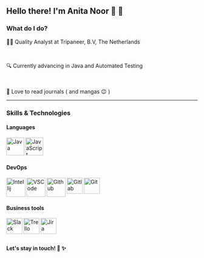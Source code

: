 ## Hello there! I'm Anita Noor 🙂 👋

### What do I do? 
👩‍💻  Quality Analyst at Tripaneer, B.V, The Netherlands

<br />

🔍  Currently advancing in Java and Automated Testing

<br />

📖  Love to read journals ( and mangas 😉 )

--- 

### Skills & Technologies

#### Languages
<img align="left" alt="Java" width="47px" src="https://user-images.githubusercontent.com/76419783/125198505-5d16b480-e28c-11eb-94c8-fe78e38236a7.png" />

<img align="left" alt="JavaScript" width="47px" src="https://external-content.duckduckgo.com/iu/?u=https%3A%2F%2Ftse1.mm.bing.net%2Fth%3Fid%3DOIP.fxMFAWgcs9ASnyZoIMeLJAHaHa%26pid%3DApi&f=1" />

<br />
<br />
<br />

#### DevOps
<img align="left" alt="Intellij" width="50px" src="https://external-content.duckduckgo.com/iu/?u=https%3A%2F%2Ftse1.mm.bing.net%2Fth%3Fid%3DOIP.mIZeBtd_rKMrPhGN8RkEngHaHa%26pid%3DApi&f=1" />

<img align="left" alt="VSCode" width="50px" src="https://external-content.duckduckgo.com/iu/?u=https%3A%2F%2Ftse3.mm.bing.net%2Fth%3Fid%3DOIP.3Z_C8ZyHjN_6QNVbshmobgHaHa%26pid%3DApi&f=1" />

<img align="left" alt="Github" width="50px" src="https://user-images.githubusercontent.com/76419783/125199407-470af300-e290-11eb-8313-9b222db7be2e.png" />

<img align="left" alt="Gitlab" width="42px" src="https://user-images.githubusercontent.com/76419783/125199420-5427e200-e290-11eb-98b9-dfc6bcc7ac62.png" />

<img align="left" alt="Git" width="42px" src="https://user-images.githubusercontent.com/76419783/125199467-7de10900-e290-11eb-8e2b-ca5e143a0806.png" />

<br />
<br />
<br />


#### Business tools
<img align="left" alt="Slack" width="42px" src="https://user-images.githubusercontent.com/76419783/125198710-4ae94600-e28d-11eb-97bd-7ca1ef28c06b.png" />

<img align="left" alt="Trello" width="42px" src="https://user-images.githubusercontent.com/76419783/125199134-fe9f0580-e28e-11eb-87d5-f158ffe847d7.png" />

<img align="left" alt="Jira" width="42px" src="https://user-images.githubusercontent.com/76419783/125199175-27bf9600-e28f-11eb-892a-c93dbd03a5bb.png" />

<br />
<br />
<br />

#### Let's stay in touch! 🥂 ✨


